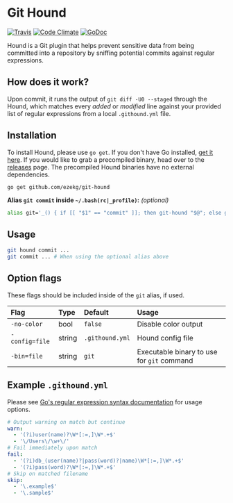 # Git Hound
[![Travis](https://img.shields.io/travis/ezekg/git-hound.svg?style=flat-square)](https://travis-ci.org/ezekg/git-hound)
[![Code Climate](https://img.shields.io/codeclimate/github/ezekg/git-hound.svg?style=flat-square)](https://codeclimate.com/github/ezekg/git-hound)
[![GoDoc](https://img.shields.io/badge/godoc-reference-blue.svg?style=flat-square)](https://godoc.org/github.com/ezekg/git-hound)

Hound is a Git plugin that helps prevent sensitive data from being committed into a repository by sniffing potential commits against regular expressions.

## How does it work?
Upon commit, it runs the output of `git diff -U0 --staged` through the Hound, which matches every _added_ or _modified_ line against your provided list of regular expressions from a local `.githound.yml` file.

## Installation
To install Hound, please use `go get`. If you don't have Go installed, [get it here](https://golang.org/dl/). If you would like to grab a precompiled binary, head over to the [releases](https://github.com/ezekg/git-hound/releases) page. The precompiled Hound binaries have no external dependencies.

```
go get github.com/ezekg/git-hound
```

**Alias `git commit` inside `~/.bash(rc|_profile)`:** _(optional)_
```bash
alias git='_() { if [[ "$1" == "commit" ]]; then git-hound "$@"; else git "$@"; fi }; _'
```

## Usage
```bash
git hound commit ...
git commit ... # When using the optional alias above
```

## Option flags
These flags should be included inside of the `git` alias, if used.

| Flag           | Type   | Default         | Usage                                      |
| :------------- | :----- | :-------------- | :----------------------------------------- |
| `-no-color`    | bool   | `false`         | Disable color output                       |
| `-config=file` | string | `.githound.yml` | Hound config file                          |
| `-bin=file`    | string | `git`           | Executable binary to use for `git` command |

## Example `.githound.yml`
Please see [Go's regular expression syntax documentation](https://golang.org/pkg/regexp/syntax/) for usage options.

```yaml
# Output warning on match but continue
warn:
  - '(?i)user(name)?\W*[:=,]\W*.+$'
  - '\/Users\/\w+\/'
# Fail immediately upon match
fail:
  - '(?i)db_(user(name)?|pass(word)?|name)\W*[:=,]\W*.+$'
  - '(?i)pass(word)?\W*[:=,]\W*.+$'
# Skip on matched filename
skip:
  - '\.example$'
  - '\.sample$'
```
